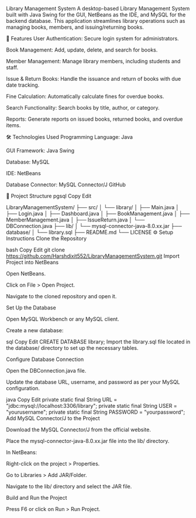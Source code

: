  Library Management System
A desktop-based Library Management System built with Java Swing for the GUI, NetBeans as the IDE, and MySQL for the backend database. This application streamlines library operations such as managing books, members, and issuing/returning books.

🚀 Features
User Authentication: Secure login system for administrators.

Book Management: Add, update, delete, and search for books.

Member Management: Manage library members, including students and staff.

Issue & Return Books: Handle the issuance and return of books with due date tracking.

Fine Calculation: Automatically calculate fines for overdue books.

Search Functionality: Search books by title, author, or category.

Reports: Generate reports on issued books, returned books, and overdue items.

🛠️ Technologies Used
Programming Language: Java

GUI Framework: Java Swing

Database: MySQL

IDE: NetBeans

Database Connector: MySQL Connector/J
GitHub

📂 Project Structure
pgsql
Copy
Edit

LibraryManagementSystem/
├── src/
│   └── library/
│       ├── Main.java
│       ├── Login.java
│       ├── Dashboard.java
│       ├── BookManagement.java
│       ├── MemberManagement.java
│       ├── IssueReturn.java
│       └── DBConnection.java
├── lib/
│   └── mysql-connector-java-8.0.xx.jar
├── database/
│   └── library.sql
├── README.md
└── LICENSE
⚙️ Setup Instructions
Clone the Repository

bash
Copy
Edit
git clone https://github.com/Harshdixit552/LibraryManagementSystem.git
Import Project into NetBeans

Open NetBeans.

Click on File > Open Project.

Navigate to the cloned repository and open it.

Set Up the Database

Open MySQL Workbench or any MySQL client.

Create a new database:

sql
Copy
Edit
CREATE DATABASE library;
Import the library.sql file located in the database/ directory to set up the necessary tables.

Configure Database Connection

Open the DBConnection.java file.

Update the database URL, username, and password as per your MySQL configuration.

java
Copy
Edit
private static final String URL = "jdbc:mysql://localhost:3306/library";
private static final String USER = "yourusername";
private static final String PASSWORD = "yourpassword";
Add MySQL Connector/J to the Project

Download the MySQL Connector/J from the official website.

Place the mysql-connector-java-8.0.xx.jar file into the lib/ directory.

In NetBeans:

Right-click on the project > Properties.

Go to Libraries > Add JAR/Folder.

Navigate to the lib/ directory and select the JAR file.

Build and Run the Project

Press F6 or click on Run > Run Project.
